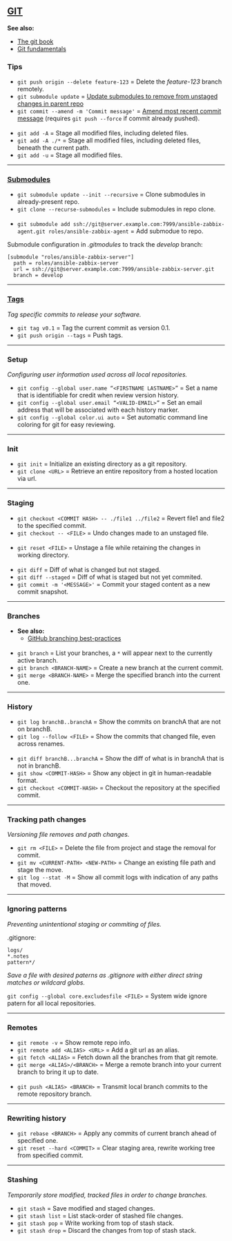 
## [GIT](https://education.github.com/git-cheat-sheet-education.pdf)

**See also:**
  - [The git book](https://git-scm.com/book/en/v2)
  - [Git fundamentals](https://git-scm.com/docs)

### Tips

- `git push origin --delete feature-123` = Delete the *feature-123* branch remotely.
- `git submodule update` = [Update submodules to remove from unstaged changes in parent repo](https://stackoverflow.com/a/6006919)
- `git commit --amend -m 'Commit message'` = [Amend most recent commit message](https://linuxize.com/post/change-git-commit-message/) (requires `git push --force` if commit
                                             already pushed).
<br><br>
- `git add -A` = Stage all modified files, including deleted files.
- `git add -A ./*` = Stage all modified files, including deleted files, beneath the current path.
- `git add -u` = Stage all modified files.

---
### [Submodules](https://git-scm.com/book/en/v2/Git-Tools-Submodules)

- `git submodule update --init --recursive` = Clone submodules in already-present repo.
- `git clone --recurse-submodules` = Include submodules in repo clone.
<br><br>
- `git submodule add ssh://git@server.example.com:7999/ansible-zabbix-agent.git roles/ansible-zabbix-agent` = Add submodue to repo.

Submodule configuration in *.gitmodules* to track the *develop* branch:
```gitconfig
[submodule "roles/ansible-zabbix-server"]
  path = roles/ansible-zabbix-server
  url = ssh://git@server.example.com:7999/ansible-zabbix-server.git
  branch = develop
```

---
### [Tags](https://git-scm.com/book/en/v2/Git-Basics-Tagging)

*Tag specific commits to release your software.*

- `git tag v0.1`           = Tag the current commit as version 0.1.
- `git push origin --tags` = Push tags.

---
### Setup

*Configuring user information used across all local repositories.*

- `git config --global user.name “<FIRSTNAME LASTNAME>”` = Set a name that is identifiable for credit when review
                                                           version history.
- `git config --global user.email “<VALID-EMAIL>”`       = Set an email address that will be associated with each
                                                           history marker.
- `git config --global color.ui auto`                    = Set automatic command line coloring for git for easy
                                                           reviewing.

---
### Init

- `git init`        = Initialize an existing directory as a git repository.
- `git clone <URL>` = Retrieve an entire repository from a hosted location via url.

---
### Staging

- `git checkout <COMMIT HASH> -- ./file1 ../file2` = Revert file1 and file2 to the specified commit.
- `git checkout -- <FILE>`                         = Undo changes made to an unstaged file.
<br><br>
- `git reset <FILE>`          = Unstage a file while retaining the changes in working directory.
<br><br>
- `git diff`                  = Diff of what is changed but not staged.
- `git diff --staged`         = Diff of what is staged but not yet commited.
- `git commit -m '<MESSAGE>'` = Commit your staged content as a new commit snapshot.

---
### Branches

- **See also:**
  - [GitHub branching best-practices](https://nvie.com/posts/a-successful-git-branching-model/)
<br><br>
- `git branch`                 = List your branches, a `*` will appear next to the currently active branch.
- `git branch <BRANCH-NAME>`   = Create a new branch at the current commit.
- `git merge <BRANCH-NAME>`    = Merge the specified branch into the current one.

---
### History

- `git log branchB..branchA`   = Show the commits on branchA that are not on branchB.
- `git log --follow <FILE>`    = Show the commits that changed file, even across renames.
<br><br>
- `git diff branchB...branchA` = Show the diff of what is in branchA that is not in branchB.
- `git show <COMMIT-HASH>`     = Show any object in git in human-readable format.
- `git checkout <COMMIT-HASH>` = Checkout the repository at the specified commit.

---
### Tracking path changes

*Versioning file removes and path changes.*

- `git rm <FILE>`                    = Delete the file from project and stage the removal for commit.
- `git mv <CURRENT-PATH> <NEW-PATH>` = Change an existing file path and stage the move.
- `git log --stat -M`                = Show all commit logs with indication of any paths that moved.

---
### Ignoring patterns

*Preventing unintentional staging or commiting of files.*

.gitignore:
```
logs/
*.notes
pattern*/
```
*Save a file with desired paterns as .gitignore with either direct string matches or wildcard globs.*

`git config --global core.excludesfile <FILE>` = System wide ignore patern for all local repositories.

---
### Remotes

- `git remote -v`                = Show remote repo info.
- `git remote add <ALIAS> <URL>` = Add a git url as an alias.
- `git fetch <ALIAS>`            = Fetch down all the branches from that git remote.
- `git merge <ALIAS>/<BRANCH>`   = Merge a remote branch into your current branch to bring it up to date.
<br><br>
- `git push <ALIAS> <BRANCH>`    = Transmit local branch commits to the remote repository branch.

---
### Rewriting history

- `git rebase <BRANCH>`       = Apply any commits of current branch ahead of specified one.
- `git reset --hard <COMMIT>` = Clear staging area, rewrite working tree from specified commit.

---
### Stashing

*Temporarily store modified, tracked files in order to change branches.*

- `git stash`      = Save modified and staged changes.
- `git stash list` = List stack-order of stashed file changes.
- `git stash pop`  = Write working from top of stash stack.
- `git stash drop` = Discard the changes from top of stash stack.

